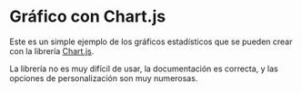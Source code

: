 # Gráfico con Chart.js

Este es un simple ejemplo de los gráficos estadísticos que se pueden crear con la librería [Chart.js](http://www.chartjs.org/).

La librería no es muy difícil de usar, la documentación es correcta, y las opciones de personalización son muy numerosas.
